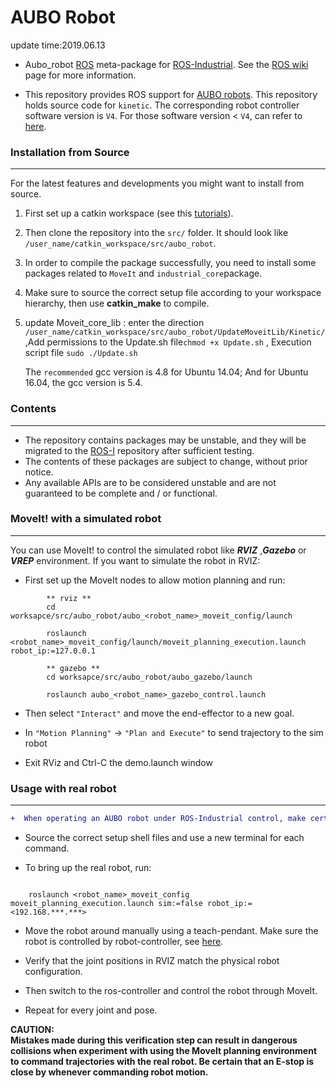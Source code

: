 # AUBO Robot
update time:2019.06.13


* Aubo_robot [ROS](http://www.ros.org/) meta-package for [ROS-Industrial](http://wiki.ros.org/Industrial). See the [ROS wiki](http://wiki.ros.org/)  page for more information.

* This repository provides ROS support for [AUBO robots](https://aubo-robotics.com/en/). This repository holds source code for `kinetic`. The corresponding robot controller software version is `V4`. For those software version < `V4`, can refer to [here]( http://wiki.ros.org/aubo_robot).

### Installation from Source
---

For the latest features and developments you might want to install from source.<br>

1. First set up a catkin workspace (see this [tutorials](http://wiki.ros.org/catkin/Tutorials)).<br>
2. Then clone the repository into the `src/` folder. It should look like `/user_name/catkin_workspace/src/aubo_robot`.<br>
3. In order to compile the package successfully, you need to install some packages related to `MoveIt` and `industrial_core`package.<br>
4. Make sure to source the correct setup file according to your workspace hierarchy, then use **catkin_make** to compile.<br>

5. update Moveit_core_lib : enter the direction `/user_name/catkin_workspace/src/aubo_robot/UpdateMoveitLib/Kinetic/`,Add permissions to the Update.sh file`chmod +x Update.sh` , Execution script file `sudo ./Update.sh`

	The `recommended` gcc version is 4.8 for Ubuntu 14.04; And for Ubuntu 16.04, the gcc version is 5.4.

### Contents
----
* The repository contains packages may be unstable, and they will be migrated to the [ROS-I](https://github.com/ros-industrial) repository after sufficient testing.<br>
* The contents of these packages are subject to change, without prior notice.<br>
* Any available APIs are to be considered unstable and are not guaranteed to be complete and / or functional.


### MoveIt! with a simulated robot
---

You can use MoveIt! to control the simulated robot like ***RVIZ*** ,***Gazebo*** or ***VREP*** environment. If you want to simulate the robot in RVIZ:

* First set up the MoveIt nodes to allow motion planning and run:
```
        ** rviz **
        cd worksapce/src/aubo_robot/aubo_<robot_name>_moveit_config/launch

        roslaunch <robot_name>_moveit_config/launch/moveit_planning_execution.launch robot_ip:=127.0.0.1

        ** gazebo **
        cd worksapce/src/aubo_robot/aubo_gazebo/launch

        roslaunch aubo_<robot_name>_gazebo_control.launch
```
* Then select `"Interact"` and move the end-effector to a new goal.

* In  `"Motion Planning"` -> `"Plan and Execute"` to send trajectory to the sim robot

* Exit RViz and Ctrl-C the demo.launch window

### Usage with real robot
---
```diff
+  When operating an AUBO robot under ROS-Industrial control, make certain that no one is within the robot workspace and the e-stop is under operator control.
```
* Source the correct setup shell files and use a new terminal for each command.

* To bring up the real robot, run:
```

	roslaunch <robot_name>_moveit_config moveit_planning_execution.launch sim:=false robot_ip:=<192.168.***.***>
```


* Move the robot around manually using a teach-pendant. Make sure the robot is controlled by robot-controller, see [here](https://github.com/lg609/aubo_robot/tree/master/aubo_driver).

* Verify that the joint positions in RVIZ match the physical robot configuration.

* Then switch to the ros-controller and control the robot through MoveIt.
* Repeat for every joint and pose.

**CAUTION:<br>
	Mistakes made during this verification step can result in dangerous collisions when experiment with using the MoveIt planning environment to 	command trajectories with the real robot. Be certain that an E-stop is close by whenever commanding robot motion.**
